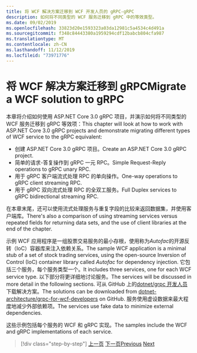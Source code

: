 ```yaml
---
title: 将 WCF 解决方案迁移到 WCF 开发人员的 gRPC-gRPC
description: 如何将不同类型的 WCF 服务迁移到 gRPC 中的等效类型。
ms.date: 09/02/2019
ms.openlocfilehash: 33823d20e1593323a03da12981c5a4534c4d491a
ms.sourcegitcommit: f348c84443380a1959294cdf12babcb804cfa987
ms.translationtype: MT
ms.contentlocale: zh-CN
ms.lasthandoff: 11/12/2019
ms.locfileid: "73971776"
---
```

# <a name="migrate-a-wcf-solution-to-grpc"></a><span data-ttu-id="1a2c1-103">将 WCF 解决方案迁移到 gRPC</span><span class="sxs-lookup"><span data-stu-id="1a2c1-103">Migrate a WCF solution to gRPC</span></span>

<span data-ttu-id="1a2c1-104">本章将介绍如何使用 ASP.NET Core 3.0 gRPC 项目，并演示如何将不同类型的 WCF 服务迁移到 gRPC 等效项：</span><span class="sxs-lookup"><span data-stu-id="1a2c1-104">This chapter will look at how to work with ASP.NET Core 3.0 gRPC projects and demonstrate migrating different types of WCF service to the gRPC equivalent:</span></span>

- <span data-ttu-id="1a2c1-105">创建 ASP.NET Core 3.0 gRPC 项目。</span><span class="sxs-lookup"><span data-stu-id="1a2c1-105">Create an ASP.NET Core 3.0 gRPC project.</span></span>
- <span data-ttu-id="1a2c1-106">简单的请求-答复操作到 gRPC 一元 RPC。</span><span class="sxs-lookup"><span data-stu-id="1a2c1-106">Simple Request-Reply operations to gRPC unary RPC.</span></span>
- <span data-ttu-id="1a2c1-107">用于 gRPC 客户端流式处理 RPC 的单向操作。</span><span class="sxs-lookup"><span data-stu-id="1a2c1-107">One-way operations to gRPC client streaming RPC.</span></span>
- <span data-ttu-id="1a2c1-108">用于 gRPC 双向流式处理 RPC 的全双工服务。</span><span class="sxs-lookup"><span data-stu-id="1a2c1-108">Full Duplex services to gRPC bidirectional streaming RPC.</span></span>

<span data-ttu-id="1a2c1-109">在本章末尾，还可以使用流式处理服务与重复字段的比较来返回数据集，并使用客户端库。</span><span class="sxs-lookup"><span data-stu-id="1a2c1-109">There's also a comparison of using streaming services versus repeated fields for returning data sets, and the use of client libraries at the end of the chapter.</span></span>

<span data-ttu-id="1a2c1-110">示例 WCF 应用程序是一组股票交易服务的最小存根，使用称为*Autofac*的开源反转（IoC）容器库来注入依赖关系。</span><span class="sxs-lookup"><span data-stu-id="1a2c1-110">The sample WCF application is a minimal stub of a set of stock trading services, using the open-source Inversion of Control (IoC) container library called *Autofac* for dependency injection.</span></span> <span data-ttu-id="1a2c1-111">它包括三个服务，每个服务类型一个。</span><span class="sxs-lookup"><span data-stu-id="1a2c1-111">It includes three services, one for each WCF service type.</span></span> <span data-ttu-id="1a2c1-112">以下部分将更详细地讨论服务。</span><span class="sxs-lookup"><span data-stu-id="1a2c1-112">The services will be discussed in more detail in the following sections.</span></span> <span data-ttu-id="1a2c1-113">可从 GitHub 上的[dotnet/grpc 开发人员](https://github.com/dotnet-architecture/grpc-for-wcf-developers)下载解决方案。</span><span class="sxs-lookup"><span data-stu-id="1a2c1-113">The solutions can be downloaded from [dotnet-architecture/grpc-for-wcf-developers](https://github.com/dotnet-architecture/grpc-for-wcf-developers) on GitHub.</span></span> <span data-ttu-id="1a2c1-114">服务使用虚设数据来最大程度地减少外部依赖项。</span><span class="sxs-lookup"><span data-stu-id="1a2c1-114">The services use fake data to minimize external dependencies.</span></span>

<span data-ttu-id="1a2c1-115">这些示例包括每个服务的 WCF 和 gRPC 实现。</span><span class="sxs-lookup"><span data-stu-id="1a2c1-115">The samples include the WCF and gRPC implementations of each service.</span></span>

>[!div class="step-by-step"]
><span data-ttu-id="1a2c1-116">[上一页](ws-protocols.md)
>[下一页](create-project.md)</span><span class="sxs-lookup"><span data-stu-id="1a2c1-116">[Previous](ws-protocols.md)
[Next](create-project.md)</span></span>
